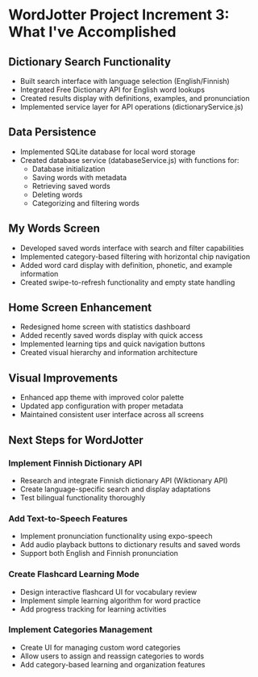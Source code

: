 # WordJotter Project Increment 3: What I've Accomplished

## Dictionary Search Functionality

- Built search interface with language selection (English/Finnish)
- Integrated Free Dictionary API for English word lookups
- Created results display with definitions, examples, and pronunciation
- Implemented service layer for API operations (dictionaryService.js)

## Data Persistence

- Implemented SQLite database for local word storage
- Created database service (databaseService.js) with functions for:
  - Database initialization
  - Saving words with metadata
  - Retrieving saved words
  - Deleting words
  - Categorizing and filtering words

## My Words Screen

- Developed saved words interface with search and filter capabilities
- Implemented category-based filtering with horizontal chip navigation
- Added word card display with definition, phonetic, and example information
- Created swipe-to-refresh functionality and empty state handling

## Home Screen Enhancement

- Redesigned home screen with statistics dashboard
- Added recently saved words display with quick access
- Implemented learning tips and quick navigation buttons
- Created visual hierarchy and information architecture

## Visual Improvements

- Enhanced app theme with improved color palette
- Updated app configuration with proper metadata
- Maintained consistent user interface across all screens

## Next Steps for WordJotter

### Implement Finnish Dictionary API

- Research and integrate Finnish dictionary API (Wiktionary API)
- Create language-specific search and display adaptations
- Test bilingual functionality thoroughly

### Add Text-to-Speech Features

- Implement pronunciation functionality using expo-speech
- Add audio playback buttons to dictionary results and saved words
- Support both English and Finnish pronunciation

### Create Flashcard Learning Mode

- Design interactive flashcard UI for vocabulary review
- Implement simple learning algorithm for word practice
- Add progress tracking for learning activities

### Implement Categories Management

- Create UI for managing custom word categories
- Allow users to assign and reassign categories to words
- Add category-based learning and organization features

